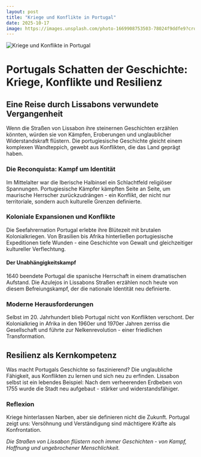 ```yaml
---
layout: post
title: "Kriege und Konflikte in Portugal"
date: 2025-10-17
image: https://images.unsplash.com/photo-1669908753503-78024f9ddfe9?crop=entropy&cs=tinysrgb&fit=max&fm=jpg&ixid=M3w3OTQ0MzZ8MHwxfHNlYXJjaHwxfHxLcmllZ2UlMjB1bmQlMjBLb25mbGlrdGUlMjBQb3J0dWdhbHxlbnwwfDB8fHwxNzYwNjcxNjcwfDA&ixlib=rb-4.1.0&q=80&w=1080
---
```


![Kriege und Konflikte in Portugal](https://images.unsplash.com/photo-1669908753503-78024f9ddfe9?crop=entropy&cs=tinysrgb&fit=max&fm=jpg&ixid=M3w3OTQ0MzZ8MHwxfHNlYXJjaHwxfHxLcmllZ2UlMjB1bmQlMjBLb25mbGlrdGUlMjBQb3J0dWdhbHxlbnwwfDB8fHwxNzYwNjcxNjcwfDA&ixlib=rb-4.1.0&q=80&w=1080)

# Portugals Schatten der Geschichte: Kriege, Konflikte und Resilienz

## Eine Reise durch Lissabons verwundete Vergangenheit

Wenn die Straßen von Lissabon ihre steinernen Geschichten erzählen könnten, würden sie von Kämpfen, Eroberungen und unglaublicher Widerstandskraft flüstern. Die portugiesische Geschichte gleicht einem komplexen Wandteppich, gewebt aus Konflikten, die das Land geprägt haben.

### Die Reconquista: Kampf um Identität

Im Mittelalter war die Iberische Halbinsel ein Schlachtfeld religiöser Spannungen. Portugiesische Kämpfer kämpften Seite an Seite, um maurische Herrscher zurückzudrängen - ein Konflikt, der nicht nur territoriale, sondern auch kulturelle Grenzen definierte.

### Koloniale Expansionen und Konflikte

Die Seefahrernation Portugal erlebte ihre Blütezeit mit brutalen Kolonialkriegen. Von Brasilien bis Afrika hinterließen portugiesische Expeditionen tiefe Wunden - eine Geschichte von Gewalt und gleichzeitiger kultureller Verflechtung.

#### Der Unabhängigkeitskampf

1640 beendete Portugal die spanische Herrschaft in einem dramatischen Aufstand. Die Azulejos in Lissabons Straßen erzählen noch heute von diesem Befreiungskampf, der die nationale Identität neu definierte.

### Moderne Herausforderungen

Selbst im 20. Jahrhundert blieb Portugal nicht von Konflikten verschont. Der Kolonialkrieg in Afrika in den 1960er und 1970er Jahren zerriss die Gesellschaft und führte zur Nelkenrevolution - einer friedlichen Transformation.

## Resilienz als Kernkompetenz

Was macht Portugals Geschichte so faszinierend? Die unglaubliche Fähigkeit, aus Konflikten zu lernen und sich neu zu erfinden. Lissabon selbst ist ein lebendes Beispiel: Nach dem verheerenden Erdbeben von 1755 wurde die Stadt neu aufgebaut - stärker und widerstandsfähiger.

### Reflexion

Kriege hinterlassen Narben, aber sie definieren nicht die Zukunft. Portugal zeigt uns: Versöhnung und Verständigung sind mächtigere Kräfte als Konfrontation.

*Die Straßen von Lissabon flüstern noch immer Geschichten - von Kampf, Hoffnung und ungebrochener Menschlichkeit.*